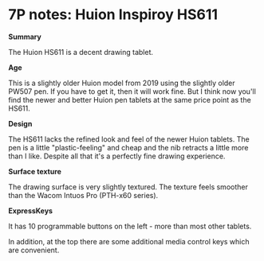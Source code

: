 # 7P notes: Huion Inspiroy HS611

**Summary**

The Huion HS611 is a decent drawing tablet.&#x20;

**Age**

This is a slightly older Huion model from 2019 using the slightly older PW507 pen. If you have to get it, then it will work fine. But I think now you'll find the newer and better Huion pen tablets at the same price point as the HS611.&#x20;

**Design**

The HS611 lacks the refined look and feel of the newer Huion tablets. The pen is a little "plastic-feeling" and cheap and the nib retracts a little more than I like. Despite all that it's a perfectly fine drawing experience.&#x20;

**Surface texture**

The drawing surface is very slightly textured. The texture feels smoother than the Wacom Intuos Pro (PTH-x60 series).&#x20;

**ExpressKeys**

It has 10 programmable buttons on the left - more than most other tablets.

In addition, at the top there are some additional media control keys which are convenient.
